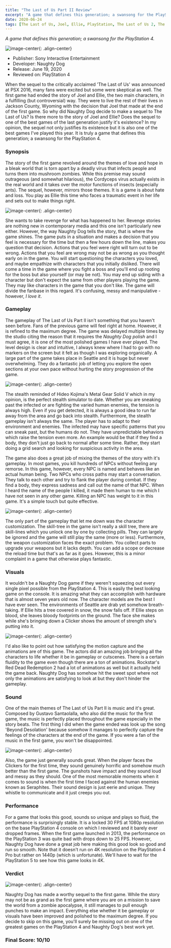```yaml
---
title: "The Last of Us Part II Review"
excerpt: "A game that defines this generation; a swansong for the PlayStation 4."
date: 2020-06-24
tags: [The Last of Us, Joel, Ellie, PlayStation, The Last of Us 2, The Last of Us Part II]
---
```


*A game that defines this generation; a swansong for the PlayStation 4.*

![image-center](/images/tlou2_review_image_2.jpg){: .align-center}

- Publisher: Sony Interactive Entertainment
- Developer: Naughty Dog
- Release: June 19, 2020
- Reviewed on: PlayStation 4


When the sequel to the critically acclaimed 'The Last of Us' was announced at PSX 2016, many fans were excited but
some were skeptical as well. The first game had ended the story of Joel and Ellie, the two main characters, in a fulfilling (but controversial) way.
They were to live the rest of their lives in Jackson County, Wyoming with the decision that Joel that made at the end of the first game.
So why did Naughty Dog decide to make a sequel to The Last of Us? Is there more to the story of Joel and Ellie? Does the sequel to one of the
best games of the last generation justify it's existence? In my opinion, the sequel not only justifies its existence but it is also one of the
best games I've played this year. It is truly a game that defines this generation; a swansong for the PlayStation 4.

### Synopsis


The story of the first game revolved around the themes of love and hope in a bleak world that is torn apart by a deadly virus that infects people
and turns them into mushroom zombies. While this premise may sound outrageous (and somewhat hilarious), the Cordyceps virus actually exists in the real world
and it takes over the motor functions of insects (especially ants). The sequel, however, mirrors those themes. It is a game is about hate and loss.
You play as Ellie this time who faces a traumatic event in her life and sets out to make things right.

![image-center](/images/tlou2_review_image_3.jpg){: .align-center}

She wants to take revenge for what has happened to her. Revenge stories are nothing new in contemporary media and this one isn't particularly new either. However, the way Naughty Dog tells the story, that is
where the game shines. The game puts in a situation and makes a decision that you feel is necessary for the time but then a few hours down the line, makes you question that decision. Actions that you feel were right will
turn out to be wrong. Actions that you feel are wrong may not be as wrong as you thought early on in the game. You will start questioning the characters you loved, and maybe empathize with characters that you initially disliked. There will come a time in the game where you fight a boss and you'll  end  up rooting for the boss but also yourself (or may be not). You may end up siding with a character but don't expect the same from other players playing the game. They may like characters in the game that you don't like. The game will divide the fanbase in this regard. It's confusing, messy and manipulative - however, *I love it*.

### Gameplay

The gameplay of The Last of Us Part II isn't something that you haven't seen before. Fans of the previous game will feel right at home. However, it is
refined to the maximum degree. The game was delayed multiple times by the studio citing the reason that it requires the *Naughty Dog polish* and I must agree, it
is one of the most polished games I have ever played. The level design is clear and intuitive, I always knew where I had to go with no markers on the screen but it felt as though
I was exploring organically. A large part of the game takes place in Seattle and it is huge but never overwhelming. They do a fantastic job of letting you explore the open sections at your own
pace without hurting the story progression of the game.

![image-center](/images/tlou2_review_image_1.jpg){: .align-center}

The stealth reminded of Hideo Kojima's Metal Gear Solid V which in my opinion, is the perfect stealth simulator to date. Whether you are sneaking past the infected or are fighting the varied human
enemies, the tension is always high. Even if you get detected, it is always a good idea to run far away from the area and go back into stealth. Furthermore, the stealth gameplay isn't always
the same. The player has to adapt to their environment and enemies. The infected may have specific patterns that you can sneak past, but the humans do not. They have unpredictable behaviors which raise
the tension even more. An example would be that if they find a body, they don't just go back to normal after some time. Rather, they start doing a grid search and looking for suspicious activity in the area.

The game also does a great job of mixing the themes of the story with it's gameplay. In most games, you kill hundreds of NPCs without feeling any remorse. In this game, however, every NPC is named and
behaves like an actual human being. Two NPCs who cross paths may start a conversation. They talk to each other and try to flank the player during combat. If they find a body, they express sadness and call out the name of
that NPC. When I heard the name of the people I killed, it made them human to me which I have not seen in any other game. Killing an NPC has weight to it in this game. It's a simple touch but quite effective.

![image-center](/images/tlou2_review_image_7.jpg){: .align-center}

The only part of the gameplay that let me down was the character customization. The skill-tree in the game isn't really a skill tree, there are skill-lines which you unlock one by one by collecting pills. They can largely
be ignored and the game will still play the same (more or less). Furthermore, the weapon customization faces the exact problem. You collect parts to upgrade your weapons but it lacks depth. You can add a scope or decrease the reload time but that's as far as it goes. However, this is a minor complaint in a game that otherwise plays fantastic.

### Visuals

It wouldn't be a Naughty Dog game if they weren't squeezing out every single pixel possible from the PlayStation 4. This is easily the best looking game on the console. It is amazing what they can accomplish with hardware
that is almost seven years old now. The character models are the best I have ever seen. The environments of Seattle are drab yet somehow breath-taking. If Ellie hits a tree covered in snow, the snow falls off. If Ellie steps on blood, she leaves bloody footprints on the ground. The face she makes while she's bringing down a Clicker shows the amount of strength she's putting into it.

![image-center](/images/tlou2_review_image_6.jpg){: .align-center}

I'd also like to point out how satisfying the motion capture and the animations are of this game. The actors did an amazing job bringing all the characters to life whether it be in gameplay or cutscenes. There is a certain fluidity to the game even though there are a ton of animations. Rockstar's Red Dead Redemption 2 had a lot of animations as well but it actually held the game back. Naughty Dog has somehow hit the sweet spot where not only the animations are satisfying to look at but they don't hinder the gameplay.

### Sound

One of the main themes of The Last of Us Part II is music and it's great. Composed by Gustavo Santaolalla, who also did the music for the first game, the music is perfectly placed throughout the game especially in the story beats. The first thing I did when the game ended was look up the song 'Beyond Desolation' because somehow it manages to perfectly capture the feelings of the characters at the end of the game. If you were a fan of  the music in the first game, you won't be disappointed.

![image-center](/images/tlou2_review_image_4.jpg){: .align-center}

Also, the game just generally sounds great. When the player faces the Clickers for the first time, they sound genuinely horrific and somehow much better than the first game. The gunshots have impact and they sound loud and messy as they should. One of the most memorable moments when it comes to sound is when the first time I faced against the human enemies known as Seraphites. Their sound design is just eerie and unique. They whistle to communicate and it just creeps you out.

### Performance

For a game that looks this good, sounds so unique and plays so fluid, the performance is surprisingly stable. It is a locked 30 FPS at 1080p resolution on the base PlayStation 4 console on which I reviewed and it barely ever dropped frames. When the first game launched in 2013, the performance on the PlayStation 3 was quite bad with drops down to 25 FPS. However, Naughty Dog have done a great job here making this good look so good and run so smooth. Note that it doesn't run on 4K resolution on the PlayStation 4 Pro but rather on 1440p (which is unfortunate). We'll have to wait for the PlayStation 5 to see how this game looks in 4K.

### Verdict

![image-center](/images/tlou2_review_image_5.jpg){: .align-center}

Naughty Dog has made a worthy sequel to the first game. While the story may not be as grand as the first game where you are on a mission to save the world from a zombie apocalypse, it still manages to pull enough punches to make an impact. Everything else whether it be gameplay or visuals have been improved and polished to the maximum degree. If you decide to skip on this game, you'll surely be missing out on one of the greatest games on the PlayStation 4 and Naughty Dog's best work yet.

### Final Score: 10/10
